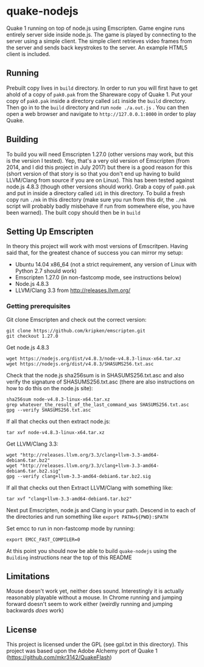 # quake-nodejs
Quake 1 running on top of node.js using Emscripten. Game engine runs entirely server side inside node.js. The game is played by connecting to the server using a simple client. The simple client retrieves video frames from the server and sends back keystrokes to the server. An example HTML5 client is included.

## Running

Prebuilt copy lives in ``build`` directory. In order to run you will first have to get ahold of a copy of ``pak0.pak`` from the Shareware copy of Quake 1. Put your copy of ``pak0.pak`` inside a directory called ``id1`` inside the ``build`` directory. Then go in to the ``build`` directory and run ``node ./a.out.js`` . You can then open a web browser and navigate to ``http://127.0.0.1:8000`` in order to play Quake. 

## Building

To build you will need Emscripten 1.27.0 (other versions may work, but this is the version I tested). Yep, that's a very old version of Emscripten (from 2014, and I did this project in July 2017) but there is a good reason for this (short version of that story is so that you don't end up having to build LLVM/Clang from source if you are on Linux). This has been tested against node.js 4.8.3 (though other versions should work). Grab a copy of ``pak0.pak`` and put in inside a directory called ``id1`` in this directory. To build a fresh copy run ``./mk`` in this directory (make sure you run from this dir, the ``./mk`` script will probably badly misbehave if run  from somewhere else, you have been warned). The built copy should then be in ``build``

## Setting Up Emscripten

In theory this project will work with most versions of Emscritpen. Having said that, for the greatest chance of success you can mirror my setup:

* Ubuntu 14.04 x86_64 (not a strict requirement, any version of Linux with Python 2.7 should work)
* Emscripten 1.27.0 (in non-fastcomp mode, see instructions below)
* Node.js 4.8.3
* LLVM/Clang 3.3 from http://releases.llvm.org/

### Getting prerequisites

Git clone Emscripten and check out the correct version:

```
git clone https://github.com/kripken/emscripten.git
git checkout 1.27.0
```

Get node.js 4.8.3
```
wget https://nodejs.org/dist/v4.8.3/node-v4.8.3-linux-x64.tar.xz
wget https://nodejs.org/dist/v4.8.3/SHASUMS256.txt.asc
```

Check that the node.js sha256sum is in SHASUMS256.txt.asc and also verify the signature of SHASUMS256.txt.asc (there are also instructions on how to do this on the node.js site):
```
sha256sum node-v4.8.3-linux-x64.tar.xz
grep whatever_the_result_of_the_last_command_was SHASUMS256.txt.asc
gpg --verify SHASUMS256.txt.asc
```
If all that checks out then extract node.js:
```
tar xvf node-v4.8.3-linux-x64.tar.xz
```

Get LLVM/Clang 3.3:
```
wget "http://releases.llvm.org/3.3/clang+llvm-3.3-amd64-debian6.tar.bz2"
wget "http://releases.llvm.org/3.3/clang+llvm-3.3-amd64-debian6.tar.bz2.sig"
gpg --verify clang+llvm-3.3-amd64-debian6.tar.bz2.sig
```
If all that checks out then Extract LLVM/Clang with something like:
```
tar xvf "clang+llvm-3.3-amd64-debian6.tar.bz2"
```

Next put Emscripten, node.js and Clang in your path. Descend in to each of the directories and run something like ``export PATH=${PWD}:$PATH``

Set emcc to run in non-fastcomp mode by running:

```
export EMCC_FAST_COMPILER=0
```

At this point you should now be able to build ``quake-nodejs`` using the ``Building`` instructions near the top of this README

## Limitations

Mouse doesn't work yet, neither does sound. Interestingly it is actually reasonably playable without a mouse. In Chrome running and jumping forward doesn't seem to work either (weirdly running and jumping backwards *does* work)

## License

This project is licensed under the GPL (see gpl.txt in this directory). This project was based upon the Adobe Alchemy port of Quake 1 (https://github.com/mkr3142/QuakeFlash)

